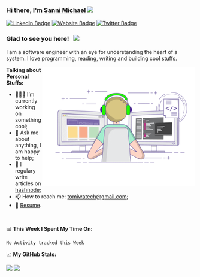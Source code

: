 ### Hi there, I'm <a href="https://sannimichael.com" target="_blank">Sanni Michael</a> <img src="https://media.giphy.com/media/hvRJCLFzcasrR4ia7z/giphy.gif" width="25px">

[![Linkedin Badge](https://img.shields.io/badge/-LinkedIn-0e76a8?style=flat-square&logo=Linkedin&logoColor=white)](https://linkedin.com/in/tomiwatech)
[![Website Badge](https://img.shields.io/badge/Website-3b5998?style=flat-square&logo=google-chrome&logoColor=white)](https://sannimichael.com)
[![Twitter Badge](https://img.shields.io/badge/-Twitter-00acee?style=flat-square&logo=Twitter&logoColor=white)](https://twitter.com/sannimichaelse)


### Glad to see you here! &nbsp; ![](https://visitor-badge.glitch.me/badge?page_id=sannimichaelse.sannimichaelse)

I am a software engineer with an eye for understanding the heart of a system. I love programming, reading, writing and building cool stuffs.

<img align="right" alt="GIF" src="https://github.com/sannimichaelse/sannimichaelse/blob/main/coding.gif?raw=true" width="408" height="318" />
  

**Talking about Personal Stuffs:**

- 👨🏻‍💻 I’m currently working on something cool;
- 💬 Ask me about anything, I am happy to help;
- 📝 I regulary write articles on [hashnode](https://blog.sannimichael.com);
- 📫 How to reach me: tomiwatech@gmail.com;
- 📝 [Resume](https://sannimichael.com).

</br>

📊 **This Week I Spent My Time On:**
<!--START_SECTION:waka-->
```text
No Activity tracked this Week
```
<!--END_SECTION:waka-->


📈 **My GitHub Stats:**

<p>
  <img height="180em" src="https://github-readme-stats.vercel.app/api?username=sannimichaelse&show_icons=true&hide_border=true&&count_private=true&include_all_commits=true" />
  <img height="180em" src="https://github-readme-stats.vercel.app/api/top-langs/?username=sannimichaelse&exclude_repo=KNN-Image-Classification&show_icons=true&hide_border=true&layout=compact&langs_count=8"/>
</p>




